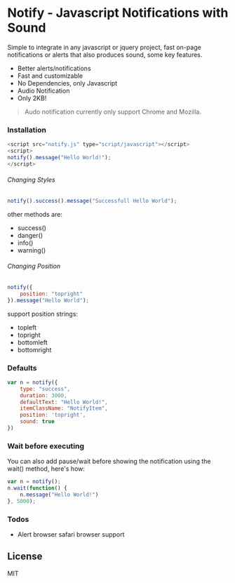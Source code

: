 # Notify - Javascript Notifications with Sound

Simple to integrate in any javascript or jquery project, fast on-page notifications or alerts that also produces sound, some key features.

  - Better alerts/notifications
  - Fast and customizable
  - No Dependencies, only Javascript
  - Audio Notification
  - Only 2KB!

> Audo notification currently only support Chrome and Mozilla.


### Installation


```js
<script src="notify.js" type="script/javascript"></script>
<script>
notify().message("Hello World!");
</script>
```

###### Changing Styles

```js
notify().success().message("Successfull Hello World");
```
other methods are:
* success()
* danger()
* info()
* warning()

###### Changing Position

```js
notify({
    position: "topright"
}).message("Hello World");
```
support position strings:
* topleft
* topright
* bottomleft
* bottomright

### Defaults 

```js
var n = notify({
    type: "success",
    duration: 3000,
    defaultText: "Hello World!",
    itemClassName: "NotifyItem",
    position: 'topright',
    sound: true
})
```

### Wait before executing

You can also add pause/wait before showing the notification using the wait() method, here's how:

```js
var n = notify();
n.wait(function() {
    n.message("Hello World!")
}, 5000);
```


### Todos

 - Alert browser safari browser support

License
----

MIT
